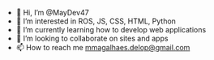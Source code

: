 - 👋 Hi, I’m @MayDev47
- 👀 I’m interested in ROS, JS, CSS, HTML, Python
- 🌱 I’m currently learning how to develop web applications
- 💞️ I’m looking to collaborate on sites and apps
- 📫 How to reach me mmagalhaes.delop@gmail.com

<!---
MayDev47/MayDev47 is a ✨ special ✨ repository because its `README.md` (this file) appears on your GitHub profile.
You can click the Preview link to take a look at your changes.
--->
